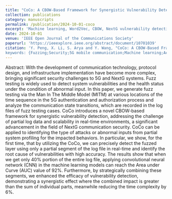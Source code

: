 ```yaml
---
title: "CoCo: A CBOW-Based Framework for Synergistic Vulnerability Detection in Partial and Discontinuous Logs for NextG Communications"
collection: publications
category: manuscripts
permalink: /publication/2024-10-01-coco
excerpt: 'Machine learning, Word2Vec, CBOW, NextG vulnerability detection, fuzz testing'
date: 2024-10-01
venue: 'IEEE Open Journal of the Communications Society'
paperurl: 'https://ieeexplore.ieee.org/abstract/document/10701039'
citation: 'Y. Peng, X. Li, S. Arya and Y. Wang, "CoCo: A CBOW-Based Framework for Synergistic Vulnerability Detection in Partial and Discontinuous Logs for NextG Communications," in IEEE Open Journal of the Communications Society, vol. 5, pp. 6381-6403, 2024, doi: 10.1109/OJCOMS.2024.3471709.
keywords: {Fuzzing;Security;5G mobile communication;Machine learning;Accuracy;Natural language processing;Scalability;Real-time systems;Internet of Things;Analytical models;Machine learning;Word2Vec;CBOW;NextG vulnerability detection;fuzz testing},'
---
```


Abstract: With the development of communication technology, protocol design, and infrastructure implementation have become more complex, bringing significant security challenges to 5G and NextG systems. Fuzz testing is widely used to detect system vulnerabilities and the health status under the condition of abnormal input. In this paper, we generate fuzz testing via the Man In The Middle Model (MITM) at various locations of the time sequence in the 5G authentication and authorization process and analyze the communication state transitions, which are recorded in the log files of fuzz testing cases. CoCo introduces a novel CBOW-based framework for synergistic vulnerability detection, addressing the challenge of partial log data and scalability in real-time environments, a significant advancement in the field of NextG communication security. CoCo can be applied to identifying the type of attacks or abnormal inputs from partial system profiling for the impacted behaviors. In particular, we show, for the first time, that by utilizing the CoCo, we can precisely detect the fuzzed layer using only a partial segment of the log file in real-time and identify the root cause of vulnerabilities with high accuracy. The results show that when we get only 40% portion of the entire log file, applying convolutional neural network (CNN) in the machine learning models can reach the Area under Curve (AUC) value of 92%. Furthermore, by strategically combining these segments, we enhanced the efficacy of vulnerability detection, demonstrating a synergistic effect where the combined impact is greater than the sum of individual parts, meanwhile reducing the time complexity by 6%.
